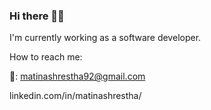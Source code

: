 ### Hi there 👋🌌

I'm currently working as a software developer.

How to reach me: 

📩: matinashrestha92@gmail.com

linkedin.com/in/matinashrestha/

<!--
**mshrestha5/mshrestha5** is a ✨ _special_ ✨ repository because its `README.md` (this file) appears on your GitHub profile.

Here are some ideas to get you started:

- 🔭 I’m currently working on ...
- 🌱 I’m currently learning ...
- 👯 I’m looking to collaborate on ...
- 🤔 I’m looking for help with ...
- 💬 Ask me about ...
- 📫 How to reach me: ...
- 😄 Pronouns: ...
- ⚡ Fun fact: ...
-->
